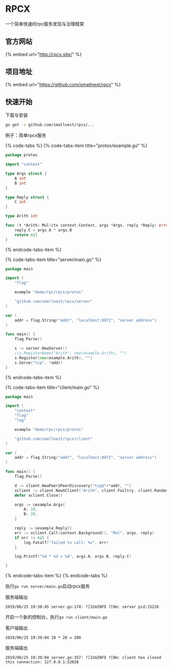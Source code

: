 # RPCX

一个简单快速的rpc服务发现与治理框架

## 官方网站

{% embed url="http://rpcx.site/" %}

## 项目地址

{% embed url="https://github.com/smallnest/rpcx" %}

## 快速开始

下载与安装

```bash
go get -v github.com/smallnest/rpcx/...
```

例子：简单rpcx服务

{% code-tabs %}
{% code-tabs-item title="protos/example.go" %}
```go
package protos

import "context"

type Args struct {
	A int
	B int
}

type Reply struct {
	C int
}

type Arith int

func (t *Arith) Mul(ctx context.Context, args *Args, reply *Reply) error {
	reply.C = args.A * args.B
	return nil
}
```
{% endcode-tabs-item %}

{% code-tabs-item title="server/main.go" %}
```go
package main

import (
	"flag"

	example "demo/rpc/rpcx/protos"

	"github.com/smallnest/rpcx/server"
)

var (
	addr = flag.String("addr", "localhost:8972", "server address")
)

func main() {
	flag.Parse()

	s := server.NewServer()
	//s.RegisterName("Arith", new(example.Arith), "")
	s.Register(new(example.Arith), "")
	s.Serve("tcp", *addr)
}

```
{% endcode-tabs-item %}

{% code-tabs-item title="client/main.go" %}
```go
package main

import (
	"context"
	"flag"
	"log"

	example "demo/rpc/rpcx/protos"

	"github.com/smallnest/rpcx/client"
)

var (
	addr = flag.String("addr", "localhost:8972", "server address")
)

func main() {
	flag.Parse()

	d := client.NewPeer2PeerDiscovery("tcp@"+*addr, "")
	xclient := client.NewXClient("Arith", client.Failtry, client.RandomSelect, d, client.DefaultOption)
	defer xclient.Close()

	args := &example.Args{
		A: 10,
		B: 20,
	}

	reply := &example.Reply{}
	err := xclient.Call(context.Background(), "Mul", args, reply)
	if err != nil {
		log.Fatalf("failed to call: %v", err)
	}

	log.Printf("%d * %d = %d", args.A, args.B, reply.C)

}

```
{% endcode-tabs-item %}
{% endcode-tabs %}

执行`go run server/main.go`启动rpcx服务

服务端输出

```text
2019/06/25 19:38:45 server.go:174: ?[32mINFO ?[0m: server pid:15216
```

开启一个新的控制台，执行`go run client/main.go`

客户端输出

```text
2019/06/25 19:39:04 10 * 20 = 200
```

服务端输出

```text
2019/06/25 19:39:04 server.go:357: ?[32mINFO ?[0m: client has closed this connection: 127.0.0.1:52028
```





